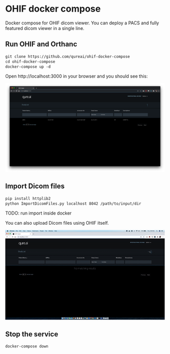 # OHIF docker compose

Docker compose for OHIF dicom viewer. You can deploy a PACS and fully featured dicom viewer in a single line.

## Run OHIF and Orthanc

```
git clone https://github.com/qureai/ohif-docker-compose
cd ohif-docker-compose
docker-compose up -d
```

Open http://localhost:3000 in your browser and you should see this:

![Ohif viewer](./ohif.png)


## Import Dicom files


```
pip install httplib2
python ImportDicomFiles.py localhost 8042 /path/to/input/dir
```

TODO: run import inside docker

You can also upload Dicom files using OHIF itself.

![Ohif upload](./uploading.gif)

## Stop the service

```
docker-compose down
```

